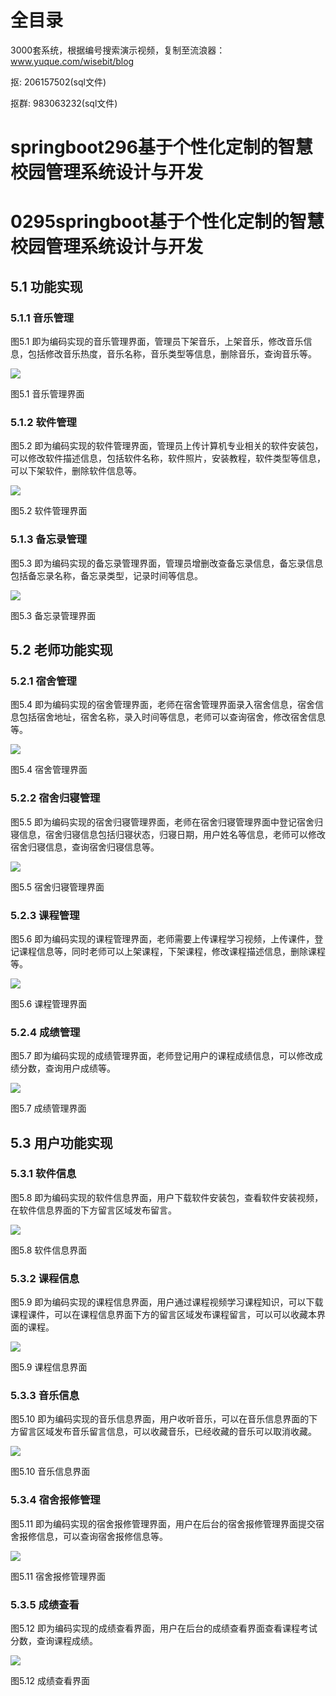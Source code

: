 # 全目录

3000套系统，根据编号搜索演示视频，复制至流浪器：www.yuque.com/wisebit/blog


<p>抠: 206157502(sql文件)</p>
<p>抠群: 983063232(sql文件)</p>


# springboot296基于个性化定制的智慧校园管理系统设计与开发
# 0295springboot基于个性化定制的智慧校园管理系统设计与开发

## 5.1 功能实现
### 5.1.1 音乐管理
图5.1 即为编码实现的音乐管理界面，管理员下架音乐，上架音乐，修改音乐信息，包括修改音乐热度，音乐名称，音乐类型等信息，删除音乐，查询音乐等。

![](/md/blog.020.png)

图5.1 音乐管理界面
### 5.1.2 软件管理
图5.2 即为编码实现的软件管理界面，管理员上传计算机专业相关的软件安装包，可以修改软件描述信息，包括软件名称，软件照片，安装教程，软件类型等信息，可以下架软件，删除软件信息等。

![](/md/blog.021.png)

图5.2 软件管理界面
### 5.1.3 备忘录管理
图5.3 即为编码实现的备忘录管理界面，管理员增删改查备忘录信息，备忘录信息包括备忘录名称，备忘录类型，记录时间等信息。

![](/md/blog.022.png)

图5.3 备忘录管理界面
## 5.2 老师功能实现
### 5.2.1 宿舍管理
图5.4 即为编码实现的宿舍管理界面，老师在宿舍管理界面录入宿舍信息，宿舍信息包括宿舍地址，宿舍名称，录入时间等信息，老师可以查询宿舍，修改宿舍信息等。

![](/md/blog.023.png)

图5.4 宿舍管理界面
### 5.2.2 宿舍归寝管理
图5.5 即为编码实现的宿舍归寝管理界面，老师在宿舍归寝管理界面中登记宿舍归寝信息，宿舍归寝信息包括归寝状态，归寝日期，用户姓名等信息，老师可以修改宿舍归寝信息，查询宿舍归寝信息等。

![](/md/blog.024.png)

图5.5 宿舍归寝管理界面
### 5.2.3 课程管理
图5.6 即为编码实现的课程管理界面，老师需要上传课程学习视频，上传课件，登记课程信息等，同时老师可以上架课程，下架课程，修改课程描述信息，删除课程等。

![](/md/blog.025.png)

图5.6 课程管理界面
### 5.2.4 成绩管理
图5.7 即为编码实现的成绩管理界面，老师登记用户的课程成绩信息，可以修改成绩分数，查询用户成绩等。

![](/md/blog.026.png)

图5.7 成绩管理界面
## 5.3 用户功能实现
### 5.3.1 软件信息
图5.8 即为编码实现的软件信息界面，用户下载软件安装包，查看软件安装视频，在软件信息界面的下方留言区域发布留言。

![](/md/blog.027.png)

图5.8 软件信息界面
### 5.3.2 课程信息
图5.9 即为编码实现的课程信息界面，用户通过课程视频学习课程知识，可以下载课程课件，可以在课程信息界面下方的留言区域发布课程留言，可以可以收藏本界面的课程。

![](/md/blog.028.png)

图5.9 课程信息界面
### 5.3.3 音乐信息
图5.10 即为编码实现的音乐信息界面，用户收听音乐，可以在音乐信息界面的下方留言区域发布音乐留言信息，可以收藏音乐，已经收藏的音乐可以取消收藏。

![](/md/blog.029.png)

图5.10 音乐信息界面
### 5.3.4 宿舍报修管理
图5.11 即为编码实现的宿舍报修管理界面，用户在后台的宿舍报修管理界面提交宿舍报修信息，可以查询宿舍报修信息等。

![](/md/blog.030.png)

图5.11 宿舍报修管理界面
### 5.3.5 成绩查看
图5.12 即为编码实现的成绩查看界面，用户在后台的成绩查看界面查看课程考试分数，查询课程成绩。

![](/md/blog.031.png)

图5.12 成绩查看界面


